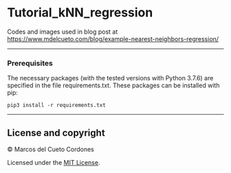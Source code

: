 # Tutorial_kNN_regression
Codes and images used in blog post at https://www.mdelcueto.com/blog/example-nearest-neighbors-regression/

---

### Prerequisites
The necessary packages (with the tested versions with Python 3.7.6) are specified in the file requirements.txt. These packages can be installed with pip:

```
pip3 install -r requirements.txt
```

---

## License and copyright

&copy; Marcos del Cueto Cordones

Licensed under the [MIT License](LICENSE.md).
